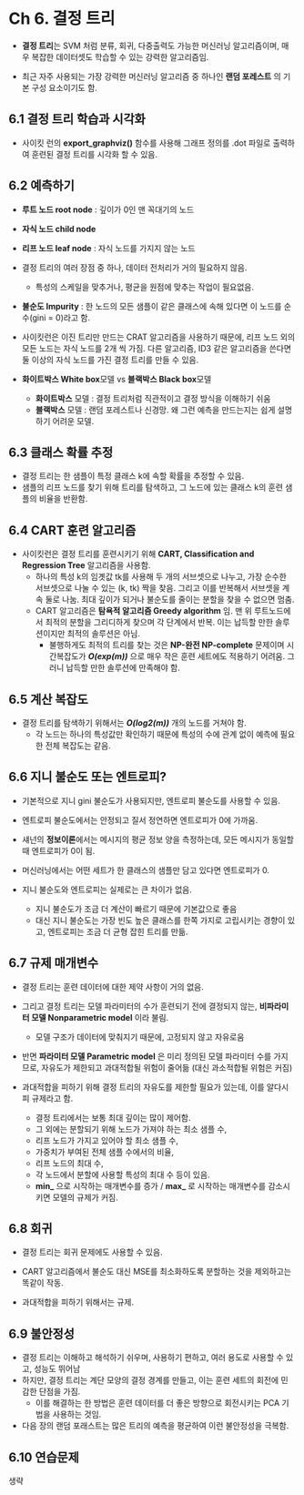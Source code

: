 # Ch 6. 결정 트리

- **결정 트리**는 SVM 처럼 분류, 회귀, 다중출력도 가능한 머신러닝 알고리즘이며, 매우 복잡한 데이터셋도 학습할 수 있는 강력한 알고리즘임.

- 최근 자주 사용되는 가장 강력한 머신러닝 알고리즘 중 하나인 **랜덤 포레스트** 의 기본 구성 요소이기도 함.







## 6.1 결정 트리 학습과 시각화

- 사이킷 런의 **export_graphviz()** 함수를 사용해 그래프 정의를 .dot 파일로 출력하여 훈련된 결정 트리를 시각화 할 수 있음.







## 6.2 예측하기

- **루트 노드 root node** : 깊이가 0인 맨 꼭대기의 노드
- **자식 노드 child node**
- **리프 노드 leaf node** : 자식 노드를 가지지 않는 노드



- 결정 트리의 여러 장점 중 하나, 데이터 전처리가 거의 필요하지 않음.
  - 특성의 스케일을 맞추거나, 평균을 원점에 맞추는 작업이 필요없음.



- **불순도 Impurity** : 한 노드의 모든 샘플이 같은 클래스에 속해 있다면 이 노드를 순수(gini = 0)라고 함.



- 사이킷런은 이진 트리만 만드는 CRAT 알고리즘을 사용하기 때문에, 리프 노드 외의 모든 노드는 자식 노드를 2개 씩 가짐. 다른 알고리즘, ID3 같은 알고리즘을 쓴다면 둘 이상의 자식 노드를 가진 결정 트리를 만들 수 있음.



- **화이트박스 White box**모델 vs **블랙박스 Black box**모델
  - **화이트박스** 모델 : 결정 트리처럼 직관적이고 결정 방식을 이해하기 쉬움
  - **블랙박스** 모델 : 랜덤 포레스트나 신경망. 왜 그런 예측을 만드는지는 쉽게 설명하기 어려운 모델.







## 6.3 클래스 확률 추정

- 결정 트리는 한 샘플이 특정 클래스 k에 속할 확률을 추정할 수 있음.
- 샘플의 리프 노드를 찾기 위해 트리를 탐색하고, 그 노드에 있는 클래스 k의 훈련 샘플의 비율을 반환함.







## 6.4 CART 훈련 알고리즘

- 사이킷런은 결정 트리를 훈련시키기 위해 **CART, Classification and Regression Tree** 알고리즘을 사용함.
  - 하나의 특성 k의 임곗값 tk를 사용해 두 개의 서브셋으로 나누고, 가장 순수한 서브셋으로 나눌 수 있는 (k, tk) 짝을 찾음. 그리고 이를 반복해서 서브셋을 계속 둘로 나눔. 최대 깊이가 되거나 불순도를 줄이는 분할을 찾을 수 없으면 멈춤.
  - CART 알고리즘은 **탐욕적 알고리즘 Greedy algorithm** 임. 맨 위 루트노드에서 최적의 분할을 그리디하게 찾으며 각 단계에서 반복. 이는 납득할 만한 솔루션이지만 최적의 솔루션은 아님.
    - 불행하게도 최적의 트리를 찾는 것은 **NP-완전 NP-complete** 문제이며 시간복잡도가 ***O(exp(m))*** 으로 매우 작은 훈련 세트에도 적용하기 어려움. 그러니 납득할 만한 솔루션에 만족해야 함.







## 6.5 계산 복잡도

- 결정 트리를 탐색하기 위해서는 ***O(log2(m))*** 개의 노드를 거쳐야 함.
  - 각 노드는 하나의 특성값만 확인하기 때문에 특성의 수에 관계 없이 예측에 필요한 전체 복잡도는 같음.







## 6.6 지니 불순도 또는 엔트로피?

- 기본적으로 지니 gini 불순도가 사용되지만, 엔트로피 불순도를 사용할 수 있음.
- 엔트로피 불순도에서는 안정되고 질서 정연하면 엔트로피가 0에 가까움.
- 섀넌의 **정보이론**에서는 메시지의 평균 정보 양을 측정하는데, 모든 메시지가 동일할 때 엔트로피가 0이 됨.
- 머신러닝에서는 어떤 세트가 한 클래스의 샘플만 담고 있다면 엔트로피가 0.



- 지니 불순도와 엔트로피는 실제로는 큰 차이가 없음.
  - 지니 불순도가 조금 더 계산이 빠르기 때문에 기본값으로 좋음
  - 대신 지니 불순도는 가장 빈도 높은 클래스를 한쪽 가지로 고립시키는 경향이 있고, 엔트로피는 조금 더 균형 잡힌 트리를 만듦.







## 6.7 규제 매개변수

- 결정 트리는 훈련 데이터에 대한 제약 사항이 거의 없음.
- 그리고 결정 트리는 모델 파라미터의 수가 훈련되기 전에 결정되지 않는, **비파라미터 모델 Nonparametric model** 이라 불림.
  - 모델 구조가 데이터에 맞춰지기 때문에, 고정되지 않고 자유로움
- 반면 **파라미터 모델 Parametric model** 은 미리 정의된 모델 파라미터 수를 가지므로, 자유도가 제한되고 과대적합될 위험이 줄어듦 (대신 과소적합될 위험은 커짐)



- 과대적합을 피하기 위해 결정 트리의 자유도를 제한할 필요가 있는데, 이를 알다시피 규제라고 함.
  - 결정 트리에서는 보통 최대 깊이는 많이 제어함.
  - 그 외에는 분할되기 위해 노드가 가져야 하는 최소 샘플 수,
  - 리프 노드가 가지고 있어야 할 최소 샘플 수,
  - 가중치가 부여된 전체 샘플 수에서의 비율,
  - 리프 노드의 최대 수,
  - 각 노드에서 분할에 사용할 특성의 최대 수 등이 있음.
  - **min_** 으로 시작하는 매개변수를 증가 / **max_** 로 시작하는 매개변수를 감소시키면 모델의 규제가 커짐.







## 6.8 회귀

- 결정 트리는 회귀 문제에도 사용할 수 있음.

- CART 알고리즘에서 불순도 대신 MSE를 최소화하도록 분할하는 것을 제외하고는 똑같이 작동.
- 과대적합을 피하기 위해서는 규제.







## 6.9 불안정성

- 결정 트리는 이해하고 해석하기 쉬우며, 사용하기 편하고, 여러 용도로 사용할 수 있고, 성능도 뛰어남
- 하지만, 결정 트리는 계단 모양의 결정 경계를 만들고, 이는 훈련 세트의 회전에 민감한 단점을 가짐.
  - 이를 해결하는 한 방법은 훈련 데이터를 더 좋은 방향으로 회전시키는 PCA 기법을 사용하는 것임.
- 다음 장의 랜덤 포래스트는 많은 트리의 예측을 평균하여 이런 불안정성을 극복함.







## 6.10 연습문제

생략